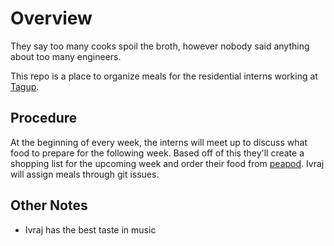 # Overview
They say too many cooks spoil the broth, however nobody said anything about too
many engineers.

This repo is a place to organize meals for the residential interns working at
[Tagup](tagup.io).  

## Procedure
At the beginning of every week, the interns will meet up to discuss what food
to prepare for the following week. Based off of this they'll create a shopping
list for the upcoming week and order their food from [peapod](www.peapod.com).
Ivraj will assign meals through git issues. 

## Other Notes
- Ivraj has the best taste in music
